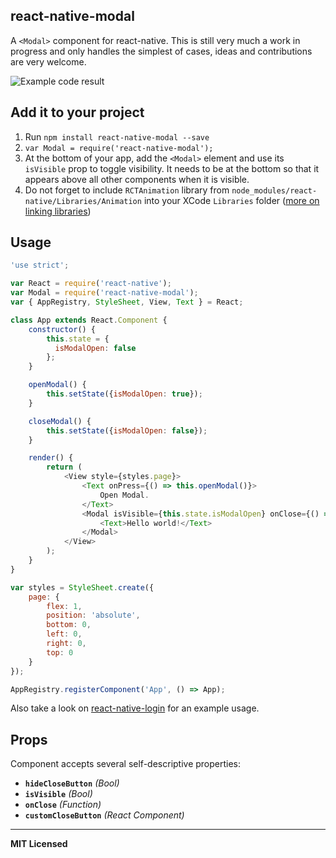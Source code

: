 ## react-native-modal

A `<Modal>` component for react-native. This is still very much a work
in progress and only handles the simplest of cases, ideas and
contributions are very welcome.

![Example code result](https://raw.githubusercontent.com/brentvatne/react-native-modal/master/example.png)

## Add it to your project

1. Run `npm install react-native-modal --save`
2. `var Modal = require('react-native-modal');`
3. At the bottom of your app, add the `<Modal>` element and use its
   `isVisible` prop to toggle visibility. It needs to be at the bottom
   so that it appears above all other components when it is visible.
4. Do not forget to include `RCTAnimation` library from `node_modules/react-native/Libraries/Animation` into your XCode `Libraries` folder ([more on linking libraries](http://facebook.github.io/react-native/docs/linking-libraries.html#content))

## Usage

```javascript
'use strict';

var React = require('react-native');
var Modal = require('react-native-modal');
var { AppRegistry, StyleSheet, View, Text } = React;

class App extends React.Component {
    constructor() {
        this.state = {
          isModalOpen: false
        };
    }

    openModal() {
        this.setState({isModalOpen: true});
    }

    closeModal() {
        this.setState({isModalOpen: false});
    }

    render() {
        return (
            <View style={styles.page}>
                <Text onPress={() => this.openModal()}>
                    Open Modal.
                </Text>
                <Modal isVisible={this.state.isModalOpen} onClose={() => this.closeModal()}>
                    <Text>Hello world!</Text>
                </Modal>
            </View>
        );
    }
}

var styles = StyleSheet.create({
    page: {
        flex: 1,
        position: 'absolute',
        bottom: 0,
        left: 0,
        right: 0,
        top: 0
    }
});

AppRegistry.registerComponent('App', () => App);
```

Also take a look on [react-native-login](https://github.com/brentvatne/react-native-login) for an example usage.

## Props

Component accepts several self-descriptive properties:

- **`hideCloseButton`** _(Bool)_
- **`isVisible`** _(Bool)_
- **`onClose`** _(Function)_
- **`customCloseButton`** _(React Component)_

---

**MIT Licensed**

